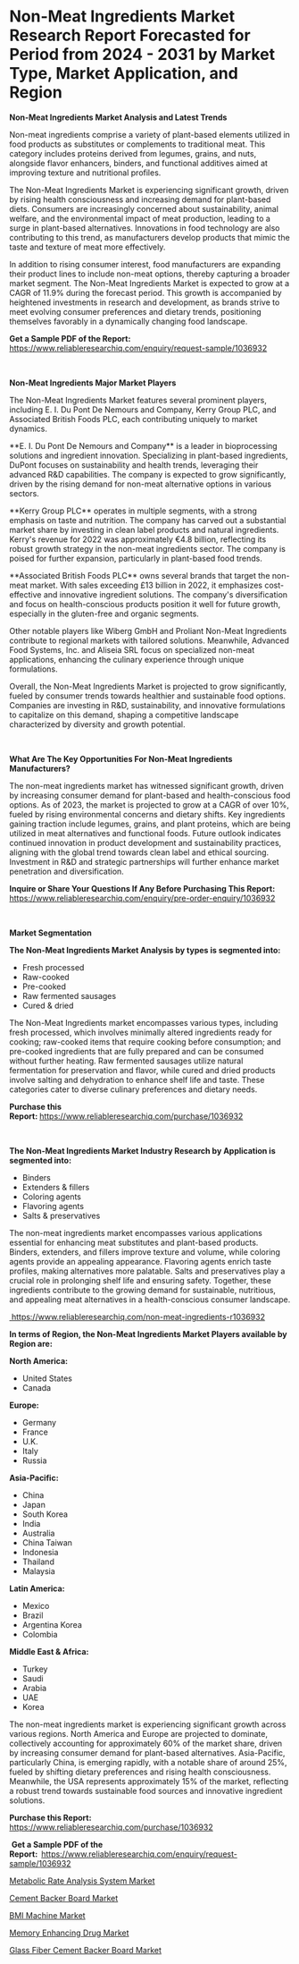 <p><h1>Non-Meat Ingredients Market Research Report Forecasted for Period from 2024 -  2031 by Market Type, Market Application, and Region</h1></p><p><strong>Non-Meat Ingredients Market Analysis and Latest Trends</strong></p>
<p><p>Non-meat ingredients comprise a variety of plant-based elements utilized in food products as substitutes or complements to traditional meat. This category includes proteins derived from legumes, grains, and nuts, alongside flavor enhancers, binders, and functional additives aimed at improving texture and nutritional profiles.</p><p>The Non-Meat Ingredients Market is experiencing significant growth, driven by rising health consciousness and increasing demand for plant-based diets. Consumers are increasingly concerned about sustainability, animal welfare, and the environmental impact of meat production, leading to a surge in plant-based alternatives. Innovations in food technology are also contributing to this trend, as manufacturers develop products that mimic the taste and texture of meat more effectively.</p><p>In addition to rising consumer interest, food manufacturers are expanding their product lines to include non-meat options, thereby capturing a broader market segment. The Non-Meat Ingredients Market is expected to grow at a CAGR of 11.9% during the forecast period. This growth is accompanied by heightened investments in research and development, as brands strive to meet evolving consumer preferences and dietary trends, positioning themselves favorably in a dynamically changing food landscape.</p></p>
<p><strong>Get a Sample PDF of the Report:&nbsp;</strong> <a href="https://www.reliableresearchiq.com/enquiry/request-sample/1036932?utm_campaign=120&utm_medium=2&utm_source=Github&utm_content=ia&utm_term=04122024&utm_id=non-meat-ingredients">https://www.reliableresearchiq.com/enquiry/request-sample/1036932</a></p>
<p>&nbsp;</p>
<p><strong>Non-Meat Ingredients Major Market Players</strong></p>
<p><p>The Non-Meat Ingredients Market features several prominent players, including E. I. Du Pont De Nemours and Company, Kerry Group PLC, and Associated British Foods PLC, each contributing uniquely to market dynamics.</p><p>**E. I. Du Pont De Nemours and Company** is a leader in bioprocessing solutions and ingredient innovation. Specializing in plant-based ingredients, DuPont focuses on sustainability and health trends, leveraging their advanced R&D capabilities. The company is expected to grow significantly, driven by the rising demand for non-meat alternative options in various sectors.</p><p>**Kerry Group PLC** operates in multiple segments, with a strong emphasis on taste and nutrition. The company has carved out a substantial market share by investing in clean label products and natural ingredients. Kerry's revenue for 2022 was approximately €4.8 billion, reflecting its robust growth strategy in the non-meat ingredients sector. The company is poised for further expansion, particularly in plant-based food trends.</p><p>**Associated British Foods PLC** owns several brands that target the non-meat market. With sales exceeding £13 billion in 2022, it emphasizes cost-effective and innovative ingredient solutions. The company's diversification and focus on health-conscious products position it well for future growth, especially in the gluten-free and organic segments.</p><p>Other notable players like Wiberg GmbH and Proliant Non-Meat Ingredients contribute to regional markets with tailored solutions. Meanwhile, Advanced Food Systems, Inc. and Aliseia SRL focus on specialized non-meat applications, enhancing the culinary experience through unique formulations.</p><p>Overall, the Non-Meat Ingredients Market is projected to grow significantly, fueled by consumer trends towards healthier and sustainable food options. Companies are investing in R&D, sustainability, and innovative formulations to capitalize on this demand, shaping a competitive landscape characterized by diversity and growth potential.</p></p>
<p>&nbsp;</p>
<p><strong>What Are The Key Opportunities For Non-Meat Ingredients Manufacturers?</strong></p>
<p><p>The non-meat ingredients market has witnessed significant growth, driven by increasing consumer demand for plant-based and health-conscious food options. As of 2023, the market is projected to grow at a CAGR of over 10%, fueled by rising environmental concerns and dietary shifts. Key ingredients gaining traction include legumes, grains, and plant proteins, which are being utilized in meat alternatives and functional foods. Future outlook indicates continued innovation in product development and sustainability practices, aligning with the global trend towards clean label and ethical sourcing. Investment in R&D and strategic partnerships will further enhance market penetration and diversification.</p></p>
<p><strong>Inquire or Share Your Questions If Any Before Purchasing This Report:</strong> <a href="https://www.reliableresearchiq.com/enquiry/pre-order-enquiry/1036932?utm_campaign=120&utm_medium=2&utm_source=Github&utm_content=ia&utm_term=04122024&utm_id=non-meat-ingredients">https://www.reliableresearchiq.com/enquiry/pre-order-enquiry/1036932</a></p>
<p>&nbsp;</p>
<p><strong>Market Segmentation</strong></p>
<p><strong>The Non-Meat Ingredients Market Analysis by types is segmented into:</strong></p>
<p><ul><li>Fresh processed</li><li>Raw-cooked</li><li>Pre-cooked</li><li>Raw fermented sausages</li><li>Cured & dried</li></ul></p>
<p><p>The Non-Meat Ingredients market encompasses various types, including fresh processed, which involves minimally altered ingredients ready for cooking; raw-cooked items that require cooking before consumption; and pre-cooked ingredients that are fully prepared and can be consumed without further heating. Raw fermented sausages utilize natural fermentation for preservation and flavor, while cured and dried products involve salting and dehydration to enhance shelf life and taste. These categories cater to diverse culinary preferences and dietary needs.</p></p>
<p><strong>Purchase this Report:&nbsp;</strong><a href="https://www.reliableresearchiq.com/purchase/1036932?utm_campaign=120&utm_medium=2&utm_source=Github&utm_content=ia&utm_term=04122024&utm_id=non-meat-ingredients">https://www.reliableresearchiq.com/purchase/1036932</a></p>
<p>&nbsp;</p>
<p><strong>The Non-Meat Ingredients Market Industry Research by Application is segmented into:</strong></p>
<p><ul><li>Binders</li><li>Extenders & fillers</li><li>Coloring agents</li><li>Flavoring agents</li><li>Salts & preservatives</li></ul></p>
<p><p>The non-meat ingredients market encompasses various applications essential for enhancing meat substitutes and plant-based products. Binders, extenders, and fillers improve texture and volume, while coloring agents provide an appealing appearance. Flavoring agents enrich taste profiles, making alternatives more palatable. Salts and preservatives play a crucial role in prolonging shelf life and ensuring safety. Together, these ingredients contribute to the growing demand for sustainable, nutritious, and appealing meat alternatives in a health-conscious consumer landscape.</p></p>
<p><a href="https://www.reliableresearchiq.com/non-meat-ingredients-r1036932?utm_campaign=120&utm_medium=2&utm_source=Github&utm_content=ia&utm_term=04122024&utm_id=non-meat-ingredients">&nbsp;https://www.reliableresearchiq.com/non-meat-ingredients-r1036932</a></p>
<p><strong>In terms of Region, the Non-Meat Ingredients Market Players available by Region are:</strong></p>
<p>
    <p> <strong> North America: </strong>
        <ul>
            <li>United States</li>
            <li>Canada</li>
        </ul>
        </p> 
    <p> <strong> Europe: </strong>
        <ul>
            <li>Germany</li>
            <li>France</li>
            <li>U.K.</li>
            <li>Italy</li>
            <li>Russia</li>
        </ul>
        </p> 
    <p> <strong> Asia-Pacific: </strong>
        <ul>
            <li>China</li>
            <li>Japan</li>
            <li>South Korea</li>
            <li>India</li>
            <li>Australia</li>
            <li>China Taiwan</li>
            <li>Indonesia</li>
            <li>Thailand</li>
            <li>Malaysia</li>
        </ul>
        </p> 
    <p> <strong> Latin America: </strong>
        <ul>
            <li>Mexico</li>
            <li>Brazil</li>
            <li>Argentina Korea</li>
            <li>Colombia</li>
        </ul>
        </p> 
    <p> <strong> Middle East & Africa: </strong>
        <ul>
            <li>Turkey</li>
            <li>Saudi</li>
            <li>Arabia</li>
            <li>UAE</li>
            <li>Korea</li>
        </ul>
    </p>
    </p>
<p><p>The non-meat ingredients market is experiencing significant growth across various regions. North America and Europe are projected to dominate, collectively accounting for approximately 60% of the market share, driven by increasing consumer demand for plant-based alternatives. Asia-Pacific, particularly China, is emerging rapidly, with a notable share of around 25%, fueled by shifting dietary preferences and rising health consciousness. Meanwhile, the USA represents approximately 15% of the market, reflecting a robust trend towards sustainable food sources and innovative ingredient solutions.</p></p>
<p><strong>Purchase this Report: </strong><a href="https://www.reliableresearchiq.com/purchase/1036932?utm_campaign=120&utm_medium=2&utm_source=Github&utm_content=ia&utm_term=04122024&utm_id=non-meat-ingredients">https://www.reliableresearchiq.com/purchase/1036932</a></p>
<p>&nbsp;<strong>Get a Sample PDF of the Report:&nbsp;&nbsp;</strong><a href="https://www.reliableresearchiq.com/enquiry/request-sample/1036932?utm_campaign=120&utm_medium=2&utm_source=Github&utm_content=ia&utm_term=04122024&utm_id=non-meat-ingredients">https://www.reliableresearchiq.com/enquiry/request-sample/1036932</a></p>
<p><strong></strong></p>
<p><p><a href="https://www.linkedin.com/pulse/navigating-current-trends-metabolic-rate-analysis-system-69fie?utm_campaign=120&utm_medium=2&utm_source=Github&utm_content=ia&utm_term=04122024&utm_id=non-meat-ingredients">Metabolic Rate Analysis System Market</a></p><p><a href="https://issuu.com/reportprime-2/docs/cement-backer-board-market-size-2030.pptx?utm_campaign=120&utm_medium=2&utm_source=Github&utm_content=ia&utm_term=04122024&utm_id=non-meat-ingredients">Cement Backer Board Market</a></p><p><a href="https://www.linkedin.com/pulse/bmi-machine-market-size-report-projected-cagr-136-offers-hanoe?utm_campaign=120&utm_medium=2&utm_source=Github&utm_content=ia&utm_term=04122024&utm_id=non-meat-ingredients">BMI Machine Market</a></p><p><a href="https://www.linkedin.com/pulse/scope-trends-memory-enhancing-drug-market-latest-dynamics-ldsee?utm_campaign=120&utm_medium=2&utm_source=Github&utm_content=ia&utm_term=04122024&utm_id=non-meat-ingredients">Memory Enhancing Drug Market</a></p><p><a href="https://issuu.com/reportprime-2/docs/glass-fiber-cement-backer-board-market-size-2030.p?utm_campaign=120&utm_medium=2&utm_source=Github&utm_content=ia&utm_term=04122024&utm_id=non-meat-ingredients">Glass Fiber Cement Backer Board Market</a></p></p>